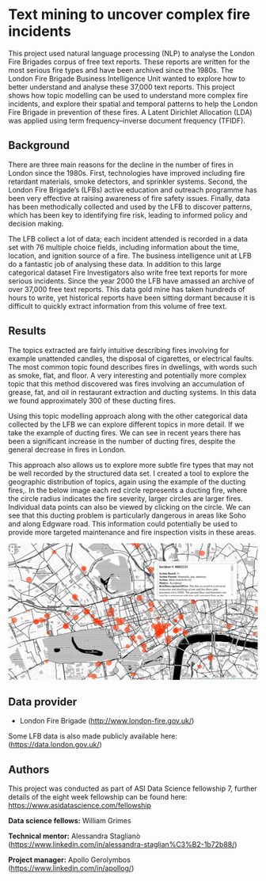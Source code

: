 # Text mining to uncover complex fire incidents
This project used natural language processing (NLP) to analyse the London Fire Brigades corpus of free text reports. These reports are written for the most serious fire types and have been archived since the 1980s. The London Fire Brigade Business Intelligence Unit wanted to explore how to better understand and analyse these 37,000 text reports. This project shows how topic modelling can be used to understand more complex fire incidents, and explore their spatial and temporal patterns to help the London Fire Brigade in prevention of these fires. A Latent Dirichlet Allocation (LDA) was applied using term frequency–inverse document frequency (TFIDF).

## Background
There are three main reasons for the decline in the number of fires in London since the 1980s. First, technologies have improved including fire retardant materials, smoke detectors, and sprinkler systems. Second, the London Fire Brigade’s (LFBs) active education and outreach programme has been very effective at raising awareness of fire safety issues. Finally, data has been methodically collected and used by the LFB to discover patterns, which has been key to identifying fire risk, leading to informed policy and decision making.

The LFB collect a lot of data; each incident attended is recorded in a data set with 76 multiple choice  fields, including information about the time, location, and ignition source of a fire. The business intelligence unit at LFB do a fantastic job of analysing these data. In addition to this large categorical dataset Fire Investigators also write free text reports for more serious incidents. Since the year 2000 the LFB have amassed an archive of over 37,000 free text reports. This data gold mine has taken hundreds of hours to write, yet historical reports have been sitting dormant because it is difficult to quickly extract information from this volume of free text.

## Results
The topics extracted are fairly intuitive describing fires involving for example unattended candles, the disposal of cigarettes, or electrical faults. The most common topic found describes fires in dwellings, with words such as smoke, flat, and floor. A very interesting and potentially more complex topic that this method discovered was fires involving an accumulation of grease, fat, and oil in restaurant extraction and ducting systems. In this data we found approximately 300 of these ducting fires.

Using this topic modelling approach along with the other categorical data collected by the LFB we can explore different topics in more detail. If we take the example of ducting fires. We can see in recent years there has been a significant increase in the number of ducting fires, despite the general decrease in fires in London.

This approach also allows us to explore more subtle fire types that may not be well recorded by the structured data set. I created a tool to explore the geographic distribution of topics, again using the example of the ducting fires,. In the below image each red circle represents a ducting fire, where the circle radius indicates the fire severity, larger circles are larger fires. Individual data points can also be viewed by clicking on the circle. We can see that this ducting problem is particularly dangerous in areas like Soho and along Edgware road. This information could potentially be used to provide more targeted maintenance and fire inspection visits in these areas.

![Alt text](images/fire_map.png?raw=true "Fire Map")

## Data provider
* London Fire Brigade (http://www.london-fire.gov.uk/)

Some LFB data is also made publicly available here: (https://data.london.gov.uk/)

## Authors
This project was conducted as part of ASI Data Science fellowship 7, further details of 
the eight week fellowship can be found here:
https://www.asidatascience.com/fellowship

**Data science fellows:** William Grimes

**Technical mentor:** Alessandra Staglianò (https://www.linkedin.com/in/alessandra-staglian%C3%B2-1b72b88/)

**Project manager:** Apollo Gerolymbos (https://www.linkedin.com/in/apollog/)

